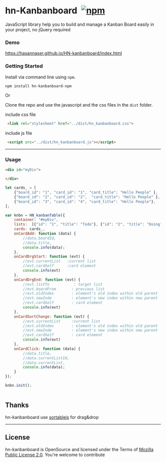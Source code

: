  
# hn-Kanbanboard &nbsp;[![npm](https://img.shields.io/npm/v/hn-kanbanboard-npm)](https://www.npmjs.com/package/hn-kanbanboard-npm)
 JavaScript library help you to build and manage a Kanban Board easily in your project, no jQuery required
 
 
### Demo 
https://hasannaser.github.io/HN-kanbanboard/index.html

### Getting Started

Install via command line using `npm`.

```bash 
npm install hn-kanbanboard-npm
```
Or

Clone the repo and use the javascript and the css files in the `dist` folder. 

include css file 
```html 
 <link rel="stylesheet" href="../dist/hn_kanbanboard.css"> 
```
include js file 
```html 
 <script src="../dist/hn_kanbanboard.js"></script> 
```

<hr>

### Usage

```html
<div id="myDiv">

</div>
```


```js 
let cards_ = [
    {"board_id": "1", "card_id": "1", "card_title": "Hello People" },
    {"board_id": "2", "card_id": "2",  "card_title": "Hello People" },
    {"board_id": "3", "card_id": "4", "card_title": "Hello People"}, 
];

var knbn = HN_kanbanTable({
    container: "#myDiv",
    lists:  [{"id": "1", "title": "Todo"}, {"id": "2", "title": "Doing"}, {"id": "3", "title": "Done"}],
    cards: cards_,
    onCardAdd: function (data) {
        //data.boardId,
        //data.title,
        console.info(data);
    },
    onCardDrgStart: function (evt) {
        //evt.currentList   :current list
        //evt.cardSelf      :card element
        console.info(evt)
    },
    onCardDrgEnd: function (evt) {
        //evt.listTo           : target list
        //evt.boardFrom       : previous list
        //evt.oldIndex        : element's old index within old parent
        //evt.newInde         : element's new index within new parent
        //evt.cardSelf        : card element
        console.info(evt)
    },
    onCardSortChange: function (evt) {
        //evt.currentList     :current list
        //evt.oldIndex        : element's old index within old parent
        //evt.newInde         : element's new index within new parent
        //evt.cardSelf        : card element
        console.info(evt)
    },
    onCardClick: function (data) {
        //data.title,
        //data.currentListId,
        //data.currentList,
        console.info(data);
    }
});

knbn.init();



```
 ## Thanks
hn-kanbanboard use [sortablejs](https://github.com/SortableJS/sortablejs) for drag&drop

---

 License
----------------------------------------------

hn-kanbanboard is OpenSource and licensed under the Terms of [Mozilla Public License 2.0](https://opensource.org/licenses/MPL-2.0). You're welcome to contribute
